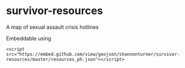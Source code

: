 survivor-resources
==================

A map of sexual assault crisis hotlines

Embeddable using

```
<script src="https://embed.github.com/view/geojson/shannonturner/survivor-resources/master/resources_ph.json"></script>
```